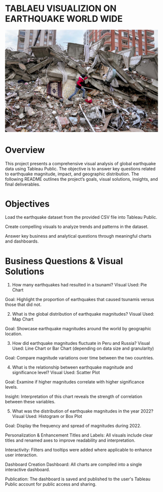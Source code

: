# TABLAEU VISUALIZION ON EARTHQUAKE WORLD WIDE

![EARTHQUAKE](https://github.com/Mainabryan/Data-visualization-in-/blob/main/ca-times.brightspotcdn.jpg)



# Overview
This project presents a comprehensive visual analysis of global earthquake data using Tableau Public. The objective is to answer key questions related to earthquake magnitude, impact, and geographic distribution. The following README outlines the project’s goals, visual solutions, insights, and final deliverables.

# Objectives
Load the earthquake dataset from the provided CSV file into Tableau Public.

Create compelling visuals to analyze trends and patterns in the dataset.

Answer key business and analytical questions through meaningful charts and dashboards.

# Business Questions & Visual Solutions
1. How many earthquakes had resulted in a tsunami?
Visual Used: Pie Chart

Goal: Highlight the proportion of earthquakes that caused tsunamis versus those that did not.

2. What is the global distribution of earthquake magnitudes?
Visual Used: Map Chart

Goal: Showcase earthquake magnitudes around the world by geographic location.

3. How did earthquake magnitudes fluctuate in Peru and Russia?
Visual Used: Line Chart or Bar Chart (depending on data size and granularity)

Goal: Compare magnitude variations over time between the two countries.

4. What is the relationship between earthquake magnitude and significance level?
Visual Used: Scatter Plot

Goal: Examine if higher magnitudes correlate with higher significance levels.

Insight: Interpretation of this chart reveals the strength of correlation between these variables.

5. What was the distribution of earthquake magnitudes in the year 2022?
Visual Used: Histogram or Box Plot

Goal: Display the frequency and spread of magnitudes during 2022.

Personalization & Enhancement
Titles and Labels: All visuals include clear titles and renamed axes to improve readability and interpretation.

Interactivity: Filters and tooltips were added where applicable to enhance user interaction.

Dashboard Creation
Dashboard: All charts are compiled into a single interactive dashboard.

Publication: The dashboard is saved and published to the user's Tableau Public account for public access and sharing.
